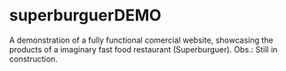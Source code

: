 # superburguerDEMO
A demonstration of a fully functional comercial website, showcasing the products of a imaginary fast food restaurant (Superburguer). Obs.: Still in construction.
